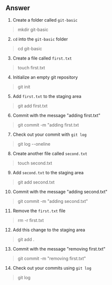 ## Answer

1. Create a folder called `git-basic`
> mkdir git-basic
2. `cd` into the `git-basic` folder
> cd git-basic
3. Create a file called `first.txt`
> touch first.txt
4. Initialize an empty git repository
> git init
5. Add `first.txt` to the staging area
> git add first.txt
6. Commit with the message "adding first.txt"
> git commit -m "adding first.txt
7. Check out your commit with `git log`
> git log --oneline
8. Create another file called `second.txt`
> touch second.txt
9.  Add `second.txt` to the staging area
> git add second.txt
10. Commit with the message "adding second.txt"
> git commit -m "adding second.txt"
11. Remove the `first.txt` file
> rm -r first.txt
12. Add this change to the staging area
> git add .
13. Commit with the message "removing first.txt"
> git commit -m "removing first.txt"
14. Check out your commits using `git log`
> git log
